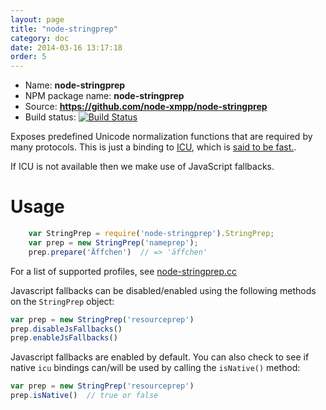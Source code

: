 ```yaml
---
layout: page
title: "node-stringprep"
category: doc
date: 2014-03-16 13:17:18
order: 5
---
```



* Name: __node-stringprep__
* NPM package name: __node-stringprep__
* Source: __https://github.com/node-xmpp/node-stringprep__
* Build status: [![Build Status](https://secure.travis-ci.org/node-xmpp/node-stringprep.png)](http://travis-ci.org/node-xmpp/node-stringprep)

Exposes predefined Unicode normalization functions that are required by many protocols. This is just a binding to [ICU](http://icu-project.org/), which is [said to be fast.](http://ayena.de/node/74).

If ICU is not available then we make use of JavaScript fallbacks.


# Usage

```javascript
    var StringPrep = require('node-stringprep').StringPrep;
    var prep = new StringPrep('nameprep');
    prep.prepare('Äffchen')  // => 'äffchen'
```

For a list of supported profiles, see [node-stringprep.cc](http://github.com/node-xmpp/node-stringprep/blob/master/node-stringprep.cc#L160)

Javascript fallbacks can be disabled/enabled using the following methods on the `StringPrep` object:

```javascript
var prep = new StringPrep('resourceprep')
prep.disableJsFallbacks()
prep.enableJsFallbacks()
```

Javascript fallbacks are enabled by default. You can also check to see if native `icu` bindings can/will be used by calling the `isNative()` method:

```javascript
var prep = new StringPrep('resourceprep')
prep.isNative()  // true or false
```